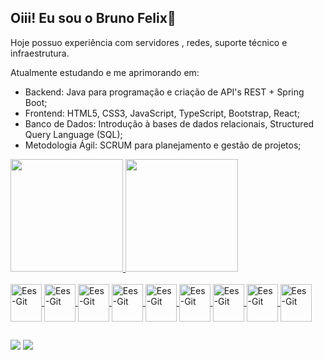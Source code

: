 ## Oiii! Eu sou o Bruno Felix👋

Hoje possuo experiência com servidores , redes, suporte técnico e infraestrutura.

Atualmente estudando e me aprimorando em:
- Backend: Java para programação e criação de API's REST + Spring Boot;
- Frontend: HTML5, CSS3, JavaScript, TypeScript, Bootstrap, React;
- Banco de Dados: Introdução à bases de dados relacionais, Structured Query Language (SQL);
- Metodologia Ágil: SCRUM para planejamento e gestão de projetos;

 
 <div>
  <a href="https://github.com/brunofelix2020">
  <img height="180em" src="https://github-readme-stats.vercel.app/api?username=brunofelix2021&show_icons=true&theme=dark&include_all_commits=true&count_private=true"/>
  <img height="180em" src="https://github-readme-stats.vercel.app/api/top-langs/?username=brunofelix2021&layout=compact&langs_count=7&theme=dark"/>
</div>
  
  <div style="display: inline_block"><br>
   
   <img align="center" alt="Ees-Git" height="60" width="50" src="https://cdn.jsdelivr.net/gh/devicons/devicon/icons/git/git-original.svg" />
  <img align="center" alt="Ees-Git" height="60" width="50" src="https://cdn.jsdelivr.net/gh/devicons/devicon/icons/java/java-original.svg" />
  <img align="center" alt="Ees-Git" height="60" width="50" src="https://cdn.jsdelivr.net/gh/devicons/devicon/icons/mysql/mysql-original.svg" />
  <img align="center" alt="Ees-Git" height="60" width="50" src="https://cdn.jsdelivr.net/gh/devicons/devicon/icons/spring/spring-original.svg" />
  <img align="center" alt="Ees-Git" height="60" width="50" src="https://cdn.jsdelivr.net/gh/devicons/devicon/icons/docker/docker-original.svg" />
  <img align="center" alt="Ees-Git" height="60" width="50" src="https://cdn.jsdelivr.net/gh/devicons/devicon/icons/react/react-original.svg" />
  <img align="center" alt="Ees-Git" height="60" width="50" src="https://cdn.jsdelivr.net/gh/devicons/devicon/icons/javascript/javascript-original.svg" />
  <img align="center" alt="Ees-Git" height="60" width="50" src="https://cdn.jsdelivr.net/gh/devicons/devicon/icons/html5/html5-original.svg" />
  <img align="center" alt="Ees-Git" height="60" width="50" src="https://cdn.jsdelivr.net/gh/devicons/devicon/icons/css3/css3-original.svg" />


</div>
  
  
   ##

  <div> 
 
  <div>
  <a href = "https://www.linkedin.com/in/bruno-felix-souza-1b249b14b/" target="_blank"><img src=https://img.shields.io/badge/LinkedIn-0077B5?style=for-the-badge&logo=linkedin&logoColor=white" target="blank"></a>
  <a href = "mailto:bruno.felix.sousa@outlook.com"><img src="https://img.shields.io/badge/Gmail-D14836?style=for-the-badge&logo=gmail&logoColor=white" target="_blank"></a>
</div>

 
</div>

